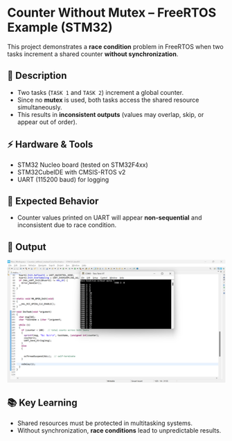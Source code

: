 # Counter Without Mutex – FreeRTOS Example (STM32)

This project demonstrates a **race condition** problem in FreeRTOS when two tasks increment a shared counter **without synchronization**.

## 📝 Description
- Two tasks (`TASK 1` and `TASK 2`) increment a global counter.  
- Since no **mutex** is used, both tasks access the shared resource simultaneously.  
- This results in **inconsistent outputs** (values may overlap, skip, or appear out of order).  

## ⚡ Hardware & Tools
- STM32 Nucleo board (tested on STM32F4xx)  
- STM32CubeIDE with CMSIS-RTOS v2  
- UART (115200 baud) for logging  

## 🚀 Expected Behavior
- Counter values printed on UART will appear **non-sequential** and inconsistent due to race condition.  

## 📸 Output
![Race condition without mutex](output.png)

## 📚 Key Learning
- Shared resources must be protected in multitasking systems.  
- Without synchronization, **race conditions** lead to unpredictable results.
